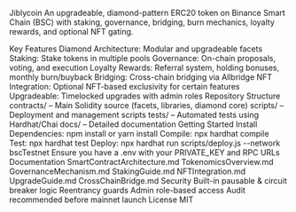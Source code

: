 Jiblycoin
An upgradeable, diamond-pattern ERC20 token on Binance Smart Chain (BSC) with staking, governance, bridging, burn mechanics, loyalty rewards, and optional NFT gating.

Key Features
Diamond Architecture: Modular and upgradeable facets
Staking: Stake tokens in multiple pools
Governance: On-chain proposals, voting, and execution
Loyalty Rewards: Referral system, holding bonuses, monthly burn/buyback
Bridging: Cross-chain bridging via Allbridge
NFT Integration: Optional NFT-based exclusivity for certain features
Upgradeable: Timelocked upgrades with admin roles
Repository Structure
contracts/ – Main Solidity source (facets, libraries, diamond core)
scripts/ – Deployment and management scripts
tests/ – Automated tests using Hardhat/Chai
docs/ – Detailed documentation
Getting Started
Install Dependencies: npm install or yarn install
Compile: npx hardhat compile
Test: npx hardhat test
Deploy: npx hardhat run scripts/deploy.js --network bscTestnet
Ensure you have a .env with your PRIVATE_KEY and RPC URLs
Documentation
SmartContractArchitecture.md
TokenomicsOverview.md
GovernanceMechanism.md
StakingGuide.md
NFTIntegration.md
UpgradeGuide.md
CrossChainBridge.md
Security
Built-in pausable & circuit breaker logic
Reentrancy guards
Admin role-based access
Audit recommended before mainnet launch
License
MIT
